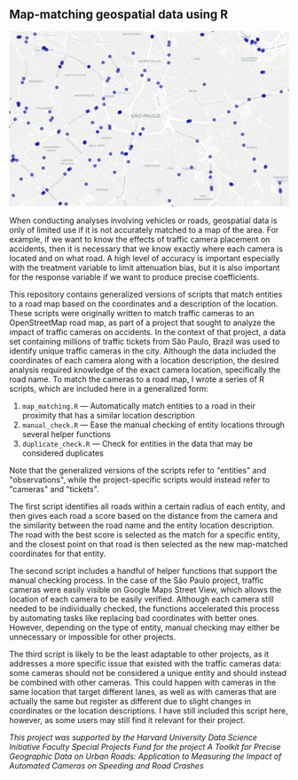 ## Map-matching geospatial data using R
![A map of central São Paulo, Brazil](https://github.com/bchaps1999/map-matching/blob/master/images/Sao_Paulo.png)

When conducting analyses involving vehicles or roads, geospatial data is only of limited use if it is not accurately matched to a map of the area. For example, if we want to know the effects of traffic camera placement on accidents, then it is necessary that we know exactly where each camera is located and on what road. A high level of accuracy is important especially with the treatment variable to limit attenuation bias, but it is also important for the response variable if we want to produce precise coefficients.

This repository contains generalized versions of scripts that match entities to a road map based on the coordinates and a description of the location. These scripts were originally written to match traffic cameras to an OpenStreetMap road map, as part of a project that sought to analyze the impact of traffic cameras on accidents. In the context of that project, a data set containing millions of traffic tickets from São Paulo, Brazil was used to identify unique traffic cameras in the city. Although the data included the coordinates of each camera along with a location description, the desired analysis required knowledge of the exact camera location, specifically the road name. To match the cameras to a road map, I wrote a series of R scripts, which are included here in a generalized form:

1. `map_matching.R` — Automatically match entities to a road in their proximity that has a similar location description
2. `manual_check.R` — Ease the manual checking of entity locations through several helper functions
3. `duplicate_check.R` — Check for entities in the data that may be considered duplicates

Note that the generalized versions of the scripts refer to "entities" and "observations", while the project-specific scripts would instead refer to "cameras" and "tickets". 

The first script identifies all roads within a certain radius of each entity, and then gives each road a score based on the distance from the camera and the similarity between the road name and the entity location description. The road with the best score is selected as the match for a specific entity, and the closest point on that road is then selected as the new map-matched coordinates for that entity. 

The second script includes a handful of helper functions that support the manual checking process. In the case of the São Paulo project, traffic cameras were easily visible on Google Maps Street View, which allows the location of each camera to be easily verified. Although each camera still needed to be individually checked, the functions accelerated this process by automating tasks like replacing bad coordinates with better ones. However, depending on the type of entity, manual checking may either be unnecessary or impossible for other projects. 

The third script is likely to be the least adaptable to other projects, as it addresses a more specific issue that existed with the traffic cameras data: some cameras should not be considered a unique entity and should instead be combined with other cameras. This could happen with cameras in the same location that target different lanes, as well as with cameras that are actually the same but register as different due to slight changes in coordinates or the location descriptions. I have still included this script here, however, as some users may still find it relevant for their project.

*This project was supported by the Harvard University Data Science Initiative Faculty Special Projects Fund for the project A Toolkit for Precise Geographic Data on Urban Roads: Application to Measuring the Impact of Automated Cameras on Speeding and Road Crashes*
